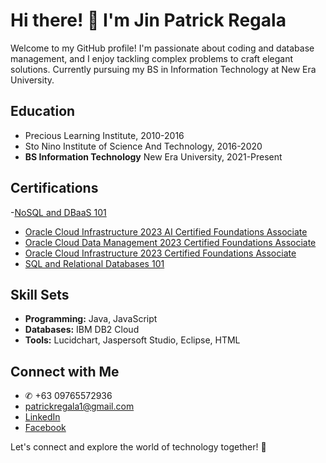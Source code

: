 # Hi there! 👋 I'm Jin Patrick Regala

Welcome to my GitHub profile! I'm passionate about coding and database management, and I enjoy tackling complex problems to craft elegant solutions. Currently pursuing my BS in Information Technology at New Era University.

## Education
- Precious Learning Institute, 2010-2016
- Sto Nino Institute of Science And Technology, 2016-2020
- **BS Information Technology**
  New Era University, 2021-Present

## Certifications

-[NoSQL and DBaaS 101](https://courses.cognitiveclass.ai/certificates/807fd845fc444ce1996a73d61583c1ee)

- [Oracle Cloud Infrastructure 2023 AI Certified Foundations Associate](https://catalog-education.oracle.com/pls/certview/sharebadge?id=60DCA74B97DB9EC00B39003BDF0D1F95C3A48AF703CA8F1E9BE1900FDF89A473&fbclid=IwAR0q3OE2aqB3rZHI2iMUV1TRg9DA5RfK-YQwKb84cdvJ_hPQwjweYAiNwOk)
- [Oracle Cloud Data Management 2023 Certified Foundations Associate](https://catalog-education.oracle.com/pls/certview/sharebadge?id=868FB5D1E699628247F1F2775BDF4EC4C9B35077106D12D7E4B4620F1B4BB8AD&fbclid=IwAR0Mkk7sEjRNJLRt4Likt9vkcZIonHHPcTiSPXM_igAbgf0LwEb9DVzzOrs)
- [Oracle Cloud Infrastructure 2023 Certified Foundations Associate](https://catalog-education.oracle.com/pls/certview/sharebadge?id=5D5E06AC45C318D24C594660E08A49C432308D98744877614295D453F5DBBB83&fbclid=IwAR3Ee6Rn04hGOCKMq3QxWeLH0x2S1LOy7i3MzBPXzcvRAlT2CMCEw4ng3EE)
- [SQL and Relational Databases 101](https://courses.cognitiveclass.ai/certificates/dff4139d22aa44d098489b1edd7eedab)

## Skill Sets
- **Programming:** Java, JavaScript
- **Databases:** IBM DB2 Cloud
- **Tools:** Lucidchart, Jaspersoft Studio, Eclipse, HTML

## Connect with Me
- ✆ +63 09765572936
- patrickregala1@gmail.com
- [LinkedIn](https://www.linkedin.com/public-profile/settings)
- [Facebook](https://www.facebook.com/Patrickjdr)

  


Let's connect and explore the world of technology together! 🚀

